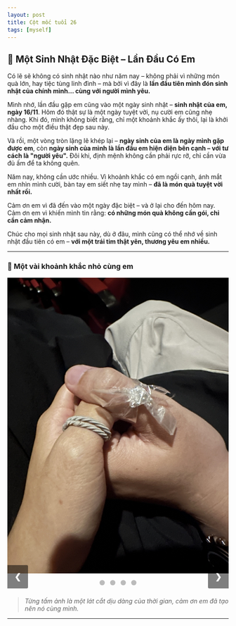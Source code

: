 ```yaml
---
layout: post
title: Cột mốc tuổi 26
tags: [myself]
---
```


## 🎂 Một Sinh Nhật Đặc Biệt – Lần Đầu Có Em

Có lẽ sẽ không có sinh nhật nào như năm nay – không phải vì những món quà lớn, hay tiệc tùng linh đình – mà bởi vì đây là **lần đầu tiên mình đón sinh nhật của chính mình… cùng với người mình yêu.**

Mình nhớ, lần đầu gặp em cũng vào một ngày sinh nhật – **sinh nhật của em, ngày 16/11**. Hôm đó thật sự là một ngày tuyệt vời, nụ cười em cũng nhẹ nhàng. Khi đó, mình không biết rằng, chỉ một khoảnh khắc ấy thôi, lại là khởi đầu cho một điều thật đẹp sau này.

Và rồi, một vòng tròn lặng lẽ khép lại – **ngày sinh của em là ngày mình gặp được em**, còn **ngày sinh của mình là lần đầu em hiện diện bên cạnh – với tư cách là "người yêu".** Đôi khi, định mệnh không cần phải rực rỡ, chỉ cần vừa đủ ấm để ta không quên.

Năm nay, không cần ước nhiều. Vì khoảnh khắc có em ngồi cạnh, ánh mắt em nhìn mình cười, bàn tay em siết nhẹ tay mình – **đã là món quà tuyệt vời nhất rồi.**

Cảm ơn em vì đã đến vào một ngày đặc biệt – và ở lại cho đến hôm nay.  
Cảm ơn em vì khiến mình tin rằng: **có những món quà không cần gói, chỉ cần cảm nhận.**

Chúc cho mọi sinh nhật sau này, dù ở đâu, mình cũng có thể nhớ về sinh nhật đầu tiên có em – **với một trái tim thật yên, thương yêu em nhiều.**

---

### 📸 Một vài khoảnh khắc nhỏ cùng em

<img src="../img/26032025/pic0.jpg" />
<div class="slideshow-container">
    <div class="mySlides fade">
        <img src="../img/26032025/pic0.jpg" />
    </div>
    <div class="mySlides fade">
        <img src="../img/26032025/pic1.jpg" />
    </div>
    <div class="mySlides fade">
        <img src="../img/26032025/pic2.jpg" />
    </div>
    <div class="mySlides fade">
        <img src="../img/26032025/pic3.jpg" />
    </div>
    <a class="prev" onclick="plusSlides(-1)">❮</a>
    <a class="next" onclick="plusSlides(1)">❯</a>
</div>
<div class="dot-container">
    <span class="dot" onclick="currentSlide(1)"></span>
    <span class="dot" onclick="currentSlide(2)"></span>
    <span class="dot" onclick="currentSlide(3)"></span>
    <span class="dot" onclick="currentSlide(4)"></span>
</div>
<style>
    .slideshow-container {
        position: relative;
        max-width: 700px;
        margin: auto;
    }
    .mySlides {
        display: none;
    }
    .mySlides img {
        width: 100%;
        border-radius: 10px;
        box-shadow: 0 4px 12px rgba(0, 0, 0, 0.2);
    }
    .prev,
    .next {
        cursor: pointer;
        position: absolute;
        top: 50%;
        width: auto;
        padding: 16px;
        margin-top: -22px;
        color: white;
        font-weight: bold;
        font-size: 18px;
        border-radius: 0 3px 3px 0;
        user-select: none;
        background-color: rgba(0, 0, 0, 0.5);
    }
    .next {
        right: 0;
        border-radius: 3px 0 0 3px;
    }
    .prev:hover,
    .next:hover {
        background-color: rgba(0, 0, 0, 0.8);
    }
    .dot-container {
        text-align: center;
        padding: 10px;
    }
    .dot {
        height: 12px;
        width: 12px;
        margin: 0 4px;
        background-color: #bbb;
        border-radius: 50%;
        display: inline-block;
        cursor: pointer;
    }
    .active,
    .dot:hover {
        background-color: #717171;
    }
</style>
<script>
    let slideIndex = 1;
    function plusSlides(n) {
        showSlides(slideIndex += n);
    }
    function currentSlide(n) {
        showSlides(slideIndex = n);
    }
    function showSlides(n) {
        let i;
        const slides = document.getElementsByClassName("mySlides");
        const dots = document.getElementsByClassName("dot");
        if (slides.length === 0) return; // Ngừa lỗi nếu không tìm thấy slide
        if (n > slides.length) slideIndex = 1;
        if (n < 1) slideIndex = slides.length;
        for (i = 0; i < slides.length; i++) {
            slides[i].style.display = "none";
        }
        for (i = 0; i < dots.length; i++) {
            dots[i].classList.remove("active");
        }
        slides[slideIndex - 1].style.display = "block";
        if (dots[slideIndex - 1]) {
            dots[slideIndex - 1].classList.add("active");
        }
    }
    document.addEventListener("DOMContentLoaded", function () {
        showSlides(slideIndex);
    });
</script>


> *Từng tấm ảnh là một lát cắt dịu dàng của thời gian, cảm ơn em đã tạo nên nó cùng mình.*

---

